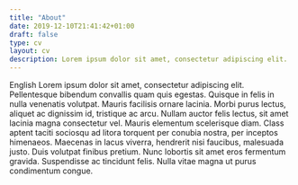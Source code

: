 ```yaml
---
title: "About"
date: 2019-12-10T21:41:42+01:00
draft: false
type: cv
layout: cv
description: Lorem ipsum dolor sit amet, consectetur adipiscing elit.
---
```


English
Lorem ipsum dolor sit amet, consectetur adipiscing elit. Pellentesque bibendum convallis quam quis egestas. Quisque in felis in nulla venenatis volutpat. Mauris facilisis ornare lacinia. Morbi purus lectus, aliquet ac dignissim id, tristique ac arcu. Nullam auctor felis lectus, sit amet lacinia magna consectetur vel. Mauris elementum scelerisque diam. Class aptent taciti sociosqu ad litora torquent per conubia nostra, per inceptos himenaeos. Maecenas in lacus viverra, hendrerit nisi faucibus, malesuada justo. Duis volutpat finibus pretium. Nunc lobortis sit amet eros fermentum gravida. Suspendisse ac tincidunt felis. Nulla vitae magna ut purus condimentum congue.
